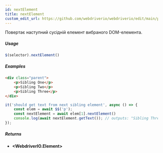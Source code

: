 ```yaml
---
id: nextElement
title: nextElement
custom_edit_url: https://github.com/webdriverio/webdriverio/edit/main/packages/webdriverio/src/commands/element/nextElement.ts
---
```


Повертає наступний сусідній елемент вибраного DOM-елемента.

##### Usage

```js
$(selector).nextElement()
```

##### Examples

```html title="index.html"
<div class="parent">
    <p>Sibling One</p>
    <p>Sibling Two</p>
    <p>Sibling Three</p>
</div>
```

```js title="nextElement.js"
it('should get text from next sibling element', async () => {
    const elem = await $$('p');
    const nextElement = await elem[1].nextElement()
    console.log(await nextElement.getText()); // outputs: "Sibling Three"
});
```

##### Returns

- **&lt;WebdriverIO.Element&gt;**